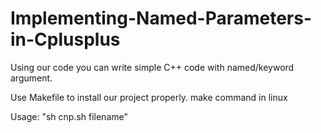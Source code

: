 # Implementing-Named-Parameters-in-Cplusplus
Using our code you can write simple C++ code with named/keyword argument.

Use Makefile to install our project properly.  make command in linux

Usage:  "sh cnp.sh filename"


